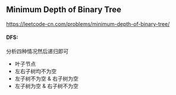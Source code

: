 ## Minimum Depth of Binary Tree

https://leetcode-cn.com/problems/minimum-depth-of-binary-tree/

#### DFS:

分析四种情况然后递归即可

- 叶子节点
- 左右子树均不为空
- 左子树不为空 & 右子树为空
- 左子树为空 & 右子树不为空